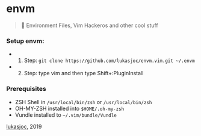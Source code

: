 # envm

> 🍕 Environment Files, Vim Hackeros and other cool stuff

### Setup envm:
- 1. Step: ``git clone https://github.com/lukasjoc/envm.vim.git ~/.envm``
- 2. Step: type vim and then type Shift+:PluginInstall
### Prerequisites
- ZSH Shell in ``/usr/local/bin/zsh`` or ``/usr/local/bin/zsh``
- OH-MY-ZSH installed into ``$HOME/.oh-my-zsh``
- Vundle installed to ``~/.vim/bundle/Vundle``


[lukasjoc](https://lukasjoc.com), 2019
